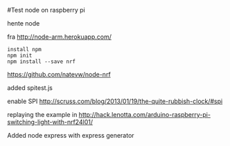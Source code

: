 #Test node on raspberry pi

hente node <p/>
fra http://node-arm.herokuapp.com/

```
install npm 
npm init
npm install --save nrf
```

https://github.com/natevw/node-nrf

added spitest.js

enable SPI
http://scruss.com/blog/2013/01/19/the-quite-rubbish-clock/#spi


replaying the example in 
http://hack.lenotta.com/arduino-raspberry-pi-switching-light-with-nrf24l01/


Added node express with express generator






